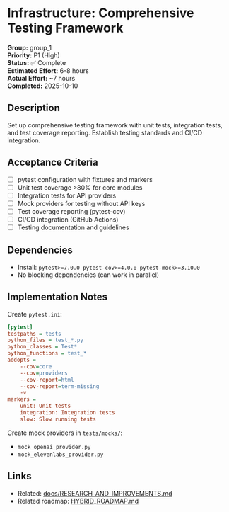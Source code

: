 # Infrastructure: Comprehensive Testing Framework

**Group:** group_1  
**Priority:** P1 (High)  
**Status:** ✅ Complete  
**Estimated Effort:** 6-8 hours  
**Actual Effort:** ~7 hours  
**Completed:** 2025-10-10  

## Description

Set up comprehensive testing framework with unit tests, integration tests, and test coverage reporting. Establish testing standards and CI/CD integration.

## Acceptance Criteria

- [ ] pytest configuration with fixtures and markers
- [ ] Unit test coverage >80% for core modules
- [ ] Integration tests for API providers
- [ ] Mock providers for testing without API keys
- [ ] Test coverage reporting (pytest-cov)
- [ ] CI/CD integration (GitHub Actions)
- [ ] Testing documentation and guidelines

## Dependencies

- Install: `pytest>=7.0.0 pytest-cov>=4.0.0 pytest-mock>=3.10.0`
- No blocking dependencies (can work in parallel)

## Implementation Notes

Create `pytest.ini`:

```ini
[pytest]
testpaths = tests
python_files = test_*.py
python_classes = Test*
python_functions = test_*
addopts = 
    --cov=core
    --cov=providers
    --cov-report=html
    --cov-report=term-missing
    -v
markers =
    unit: Unit tests
    integration: Integration tests  
    slow: Slow running tests
```

Create mock providers in `tests/mocks/`:
- `mock_openai_provider.py`
- `mock_elevenlabs_provider.py`

## Links

- Related: [docs/RESEARCH_AND_IMPROVEMENTS.md](../../../docs/RESEARCH_AND_IMPROVEMENTS.md)
- Related roadmap: [HYBRID_ROADMAP.md](../../../docs/roadmaps/HYBRID_ROADMAP.md)

